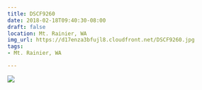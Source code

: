 ```yaml
---
title: DSCF9260
date: 2018-02-18T09:40:30-08:00
draft: false
location: Mt. Rainier, WA
img_url: https://d17enza3bfujl8.cloudfront.net/DSCF9260.jpg
tags:
- Mt. Rainier, WA

---
```


![](https://d17enza3bfujl8.cloudfront.net/DSCF9260.jpg)

